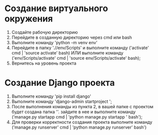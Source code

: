 # Создание виртуального окружения

1. Создайте рабочую директорию
2. Перейдите в созданную директорию через cmd или bash
3. Выполните команду 'python -m venv env'
4. Перейдите в папку './<your-project-name>/env/Scripts' и выполните команду ('activate' cmd | 'source activate' bash) ИЛИ выполните команду ('env/Scripts/activate' cmd | 'source env/Scripts/activate' bash);
5. Вернитесь на уровень проекта

# Создание Django проекта

1. Выполните команду 'pip install django'
2. Выполните команду 'django-admin startproject <your-project-name>';
3. После выполнения команды из пункта 2, в вашей папке с проектом будет создана папка '<your-project-name>'. зайдите в нее и выполните команду ('manage.py startapp <your-project-name> cmd | 'python manage.py startapp <your-project-name>' bash');
4. Для проверки корректности создания проекта выполните команду ('manage.py runserver' cmd | 'python manage.py runserver' bash')

